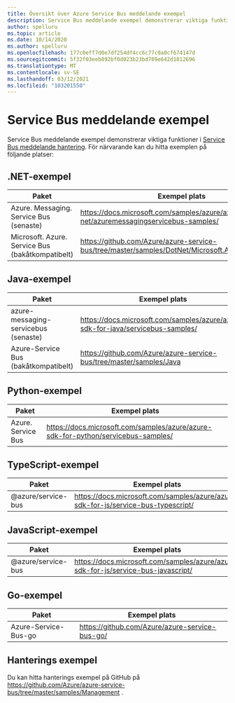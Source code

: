 ```yaml
---
title: Översikt över Azure Service Bus meddelande exempel
description: Service Bus meddelande exempel demonstrerar viktiga funktioner i Azure Service Bus meddelande hantering. Innehåller länkar till exempel på GitHub.
author: spelluru
ms.topic: article
ms.date: 10/14/2020
ms.author: spelluru
ms.openlocfilehash: 177c0eff7d0e7df254df4cc6c77c0a0cf674147d
ms.sourcegitcommit: 5f32f03eeb892bf0d023b23bd709e642d1812696
ms.translationtype: MT
ms.contentlocale: sv-SE
ms.lasthandoff: 03/12/2021
ms.locfileid: "103201550"
---
```

# <a name="service-bus-messaging-samples"></a>Service Bus meddelande exempel
Service Bus meddelande exempel demonstrerar viktiga funktioner i [Service Bus meddelande hantering](https://azure.microsoft.com/services/service-bus/). För närvarande kan du hitta exemplen på följande platser:

## <a name="net-samples"></a>.NET-exempel

| Paket | Exempel plats | 
| ------- | ---------------- | 
| Azure. Messaging. Service Bus (senaste) | https://docs.microsoft.com/samples/azure/azure-sdk-for-net/azuremessagingservicebus-samples/ | 
| Microsoft. Azure. Service Bus (bakåtkompatibelt) |  https://github.com/Azure/azure-service-bus/tree/master/samples/DotNet/Microsoft.Azure.ServiceBus |

## <a name="java-samples"></a>Java-exempel
| Paket | Exempel plats | 
| ------- | ---------------- | 
| azure-messaging-servicebus (senaste) | https://docs.microsoft.com/samples/azure/azure-sdk-for-java/servicebus-samples/ |
| Azure-Service Bus (bakåtkompatibelt) | https://github.com/Azure/azure-service-bus/tree/master/samples/Java |

## <a name="python-samples"></a>Python-exempel
| Paket | Exempel plats |
| -------------------- | ----------------------- |
| Azure. Service Bus | https://docs.microsoft.com/samples/azure/azure-sdk-for-python/servicebus-samples/ |

## <a name="typescript-samples"></a>TypeScript-exempel
| Paket | Exempel plats | 
| ------- | ---------------- | 
| @azure/service-bus | https://docs.microsoft.com/samples/azure/azure-sdk-for-js/service-bus-typescript/ | 

## <a name="javascript-samples"></a>JavaScript-exempel
| Paket | Exempel plats | 
| ------- | ---------------- | 
| @azure/service-bus | https://docs.microsoft.com/samples/azure/azure-sdk-for-js/service-bus-javascript/ | 

## <a name="go-samples"></a>Go-exempel
| Paket | Exempel plats | 
| ------- | ---------------- | 
| Azure-Service-Bus-go | https://github.com/Azure/azure-service-bus-go/ |

## <a name="management-samples"></a>Hanterings exempel
Du kan hitta hanterings exempel på GitHub på https://github.com/Azure/azure-service-bus/tree/master/samples/Management .

